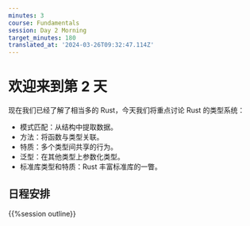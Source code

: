```yaml
---
minutes: 3
course: Fundamentals
session: Day 2 Morning
target_minutes: 180
translated_at: '2024-03-26T09:32:47.114Z'
---
```


# 欢迎来到第 2 天

现在我们已经了解了相当多的 Rust，今天我们将重点讨论 Rust 的类型系统：

- 模式匹配：从结构中提取数据。
- 方法：将函数与类型关联。
- 特质：多个类型间共享的行为。
- 泛型：在其他类型上参数化类型。
- 标准库类型和特质：Rust 丰富标准库的一瞥。

## 日程安排

{{%session outline}}
